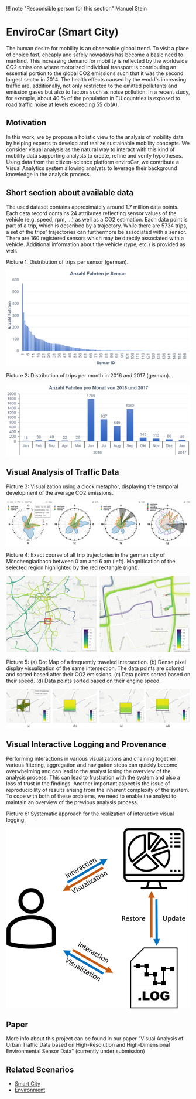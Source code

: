 !!! note "Responsible person for this section"
    Manuel Stein

# EnviroCar (Smart City)

The human desire for mobility is an observable global trend. To visit a place of choice fast, cheaply and safely nowadays has become a basic need to mankind. This increasing demand for mobility is reflected by the worldwide CO2 emissions where motorized individual transport is contributing an essential portion to the global CO2 emissions such that it was the second largest sector in 2014. The health effects caused by the world's increasing traffic are, additionally, not only restricted to the emitted pollutants and emission gases but also to factors such as noise pollution. In a recent study, for example, about 40 \% of the population in EU countries is exposed to road traffic noise at levels exceeding 55 db(A). 

## Motivation

In this work, we by propose a holistic view to the analysis of mobility data by helping experts to develop and realize sustainable mobility concepts. We consider visual analysis as the natural way to interact with this kind of mobility data supporting analysts to create, refine and verify hypotheses. Using data from the citizen-science platform enviroCar, we contribute a Visual Analytics system allowing analysts to leverage their background knowledge in the analysis process.

## Short section about available data

The used dataset contains approximately around 1.7 million data points. Each data record contains 24 attributes reflecting sensor values of the vehicle (e.g. speed, rpm, ...) as well as a CO2 estimation. Each data point is part of a trip, which is described by a trajectory. While there are 5734 trips, a set of the trips' trajectories can furthermore be associated with a sensor. There are 160 registered sensors which may be directly associated with a vehicle. Additional information about the vehicle (type, etc.) is provided as well.

Picture 1: Distribution of trips per sensor (german).

![Trips per sensor](enviro-car-figures/tripspersensor.png)


Picture 2: Distribution of trips per month in 2016 and 2017 (german).

![Trips per month](enviro-car-figures/tripspermonth.png)

## Visual Analysis of Traffic Data

Picture 3: Visualization using a clock metaphor, displaying the temporal development of the average CO2 emissions.

![Clock View](enviro-car-figures/clockview.png)

Picture 4: Exact course of all trip trajectories in the german city of Mönchengladbach between 0 am and 6 am (left). Magnification of the selected region highlighted by the red rectangle (right).

![Trajectories](enviro-car-figures/trajectories.png)

Picture 5: (a) Dot Map of a frequently traveled intersection. (b) Dense pixel display visualization of the same intersection. The data points are colored and sorted based after their CO2 emissions. (c) Data points sorted based on their speed. (d) Data points sorted based on their engine speed.

![Dot Maps](enviro-car-figures/dotmaps.png)

## Visual Interactive Logging and Provenance

Performing interactions in various visualizations and chaining together various filtering, aggregation and navigation steps can quickly become overwhelming and can lead to the analyst losing the overview of the analysis process. This can lead to frustration with the system and also a loss of trust in the findings. Another important aspect is the issue of reproducibility of results arising from the inherent complexity of the system. To cope with both of these problems, we need to enable the analyst to maintain an overview of the previous analysis process. 

Picture 6: Systematic approach for the realization of interactive visual logging.

![Systematic Logging](enviro-car-figures/logging2.png)

## Paper

More info about this project can be found in our paper "Visual Analysis of Urban Traffic Data based on High-Resolution and High-Dimensional Environmental Sensor Data" (currently under submission) 

    
## Related Scenarios
- [Smart City](../scenarios/01_city.md)
- [Environment](../scenarios/03_env.md)
